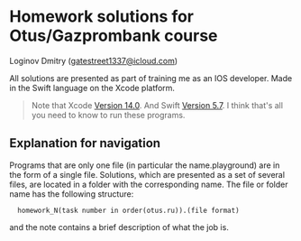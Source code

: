 Homework solutions for Otus/Gazprombank course
==============================================
Loginov Dmitry (gatestreet1337@icloud.com)

All solutions are presented as part of training me as an IOS developer. Made in the Swift language on the Xcode platform.

> Note that Xcode [Version 14.0](https://developer.apple.com/xcode/). 
And Swift [Version 5.7](https://docs.swift.org/swift-book/GuidedTour/Compatibility.html).
> I think that's all you need to know to run these programs.

Explanation for navigation
--------------------------

Programs that are only one file (in particular the name.playground) are in the form of a single file.
Solutions, which are presented as a set of several files, are located in a folder with the corresponding name.
The file or folder name has the following structure:

      homework_N(task number in order(otus.ru)).(file format)

and the note contains a brief description of what the job is.
